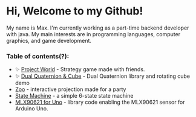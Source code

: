 # Hi, Welcome to my Github!
My name is Max. I'm currently working as a part-time backend developer with java. My main interests are in programming languages, computer graphics, and game development. 

### Table of contents(?):
- ✨ [Project World](https://github.com/maxyu1115/ProjectWorld) - Strategy game made with friends. 
- ✨ [Dual Quaternion & Cube](https://github.com/maxyu1115/DualQuaternionCube) - Dual Quaternion library and rotating cube demo 
- [Zoo](https://github.com/maxyu1115/Zoo) - interactive projection made for a party
- [State Machine](https://github.com/maxyu1115/StateMachine) - a simple 6-state state machine
- [MLX90621 for Uno](https://github.com/maxyu1115/MLX90621_Uno) - library code enabling the MLX90621 sensor for Arduino Uno. 
